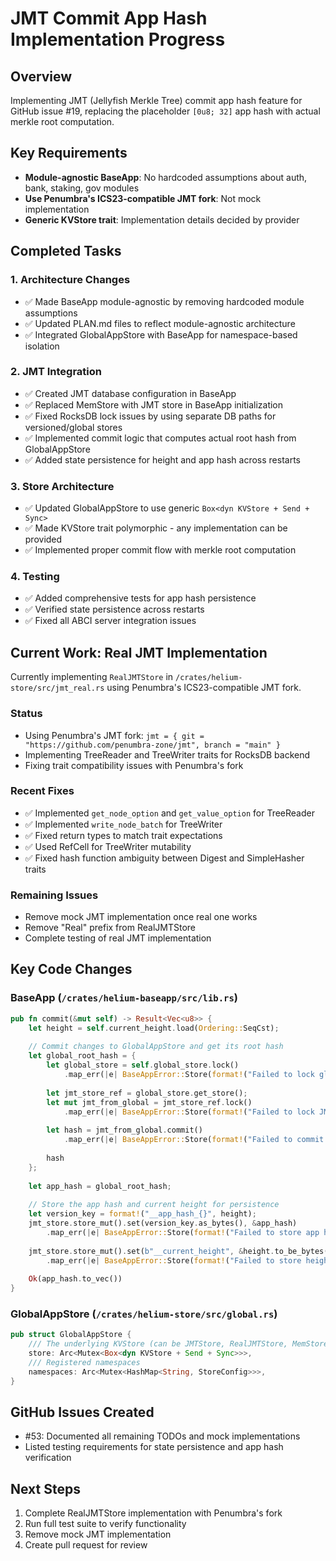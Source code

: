 # JMT Commit App Hash Implementation Progress

## Overview
Implementing JMT (Jellyfish Merkle Tree) commit app hash feature for GitHub issue #19, replacing the placeholder `[0u8; 32]` app hash with actual merkle root computation.

## Key Requirements
- **Module-agnostic BaseApp**: No hardcoded assumptions about auth, bank, staking, gov modules
- **Use Penumbra's ICS23-compatible JMT fork**: Not mock implementation
- **Generic KVStore trait**: Implementation details decided by provider

## Completed Tasks

### 1. Architecture Changes
- ✅ Made BaseApp module-agnostic by removing hardcoded module assumptions
- ✅ Updated PLAN.md files to reflect module-agnostic architecture
- ✅ Integrated GlobalAppStore with BaseApp for namespace-based isolation

### 2. JMT Integration
- ✅ Created JMT database configuration in BaseApp
- ✅ Replaced MemStore with JMT store in BaseApp initialization
- ✅ Fixed RocksDB lock issues by using separate DB paths for versioned/global stores
- ✅ Implemented commit logic that computes actual root hash from GlobalAppStore
- ✅ Added state persistence for height and app hash across restarts

### 3. Store Architecture
- ✅ Updated GlobalAppStore to use generic `Box<dyn KVStore + Send + Sync>`
- ✅ Made KVStore trait polymorphic - any implementation can be provided
- ✅ Implemented proper commit flow with merkle root computation

### 4. Testing
- ✅ Added comprehensive tests for app hash persistence
- ✅ Verified state persistence across restarts
- ✅ Fixed all ABCI server integration issues

## Current Work: Real JMT Implementation

Currently implementing `RealJMTStore` in `/crates/helium-store/src/jmt_real.rs` using Penumbra's ICS23-compatible JMT fork.

### Status
- Using Penumbra's JMT fork: `jmt = { git = "https://github.com/penumbra-zone/jmt", branch = "main" }`
- Implementing TreeReader and TreeWriter traits for RocksDB backend
- Fixing trait compatibility issues with Penumbra's fork

### Recent Fixes
- ✅ Implemented `get_node_option` and `get_value_option` for TreeReader
- ✅ Implemented `write_node_batch` for TreeWriter  
- ✅ Fixed return types to match trait expectations
- ✅ Used RefCell for TreeWriter mutability
- ✅ Fixed hash function ambiguity between Digest and SimpleHasher traits

### Remaining Issues
- Remove mock JMT implementation once real one works
- Remove "Real" prefix from RealJMTStore
- Complete testing of real JMT implementation

## Key Code Changes

### BaseApp (`/crates/helium-baseapp/src/lib.rs`)
```rust
pub fn commit(&mut self) -> Result<Vec<u8>> {
    let height = self.current_height.load(Ordering::SeqCst);
    
    // Commit changes to GlobalAppStore and get its root hash
    let global_root_hash = {
        let global_store = self.global_store.lock()
            .map_err(|e| BaseAppError::Store(format!("Failed to lock global store: {e}")))?;
        
        let jmt_store_ref = global_store.get_store();
        let mut jmt_from_global = jmt_store_ref.lock()
            .map_err(|e| BaseAppError::Store(format!("Failed to lock JMT store: {e}")))?;
        
        let hash = jmt_from_global.commit()
            .map_err(|e| BaseAppError::Store(format!("Failed to commit global store: {e}")))?;
        
        hash
    };
    
    let app_hash = global_root_hash;
    
    // Store the app hash and current height for persistence
    let version_key = format!("__app_hash_{}", height);
    jmt_store.store_mut().set(version_key.as_bytes(), &app_hash)
        .map_err(|e| BaseAppError::Store(format!("Failed to store app hash: {e}")))?;
    
    jmt_store.store_mut().set(b"__current_height", &height.to_be_bytes())
        .map_err(|e| BaseAppError::Store(format!("Failed to store height: {e}")))?;
    
    Ok(app_hash.to_vec())
}
```

### GlobalAppStore (`/crates/helium-store/src/global.rs`)
```rust
pub struct GlobalAppStore {
    /// The underlying KVStore (can be JMTStore, RealJMTStore, MemStore, etc.)
    store: Arc<Mutex<Box<dyn KVStore + Send + Sync>>>,
    /// Registered namespaces
    namespaces: Arc<Mutex<HashMap<String, StoreConfig>>>,
}
```

## GitHub Issues Created
- #53: Documented all remaining TODOs and mock implementations
- Listed testing requirements for state persistence and app hash verification

## Next Steps
1. Complete RealJMTStore implementation with Penumbra's fork
2. Run full test suite to verify functionality
3. Remove mock JMT implementation
4. Create pull request for review